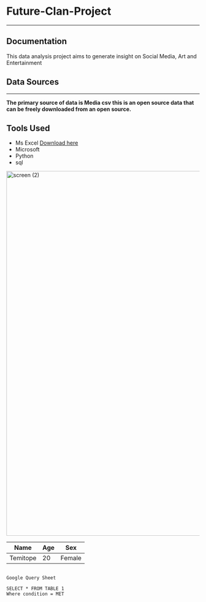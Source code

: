 # Future-Clan-Project
---
## Documentation 

This data analysis project aims to generate insight on Social Media, Art and Entertainment 

## Data Sources
---
**The primary source of data is Media csv this is an open source data that can be freely downloaded from an open source.**

## Tools Used

- Ms Excel [Download here](https://www.kaggle.com/datasets/robikscube/mr-beast-youtube-video-statistics)
- Microsoft 
- Python
- sql

<img width="952" alt="screen (2)" src="https://github.com/Bolexy19/Future-Clan-Project/assets/171019299/77e133e8-4b9c-40b2-af95-84e50c242461">

|Name | Age | Sex|
|--------| --------| --------|
|Temitope| 20| Female|


~~~

Google Query Sheet

SELECT * FROM TABLE 1
Where condition = MET
~~~
